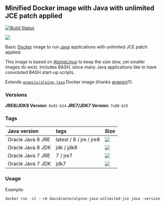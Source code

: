 ## Minified Docker image with Java with unlimited JCE patch applied

[![Build Status](https://travis-ci.org/davidcaste/docker-alpine-java-unlimited-jce.svg?branch=master)](https://travis-ci.org/davidcaste/docker-alpine-java-unlimited-jce)

[![](https://badge.imagelayers.io/davidcaste/alpine-java-unlimited-jce:latest.svg)](https://imagelayers.io/?images=davidcaste/alpine-java-unlimited-jce:latest)

Basic [Docker](https://www.docker.com/) image to run [Java](https://www.java.com/) applications with unlimited JCE patch applied.

This image is based on [AlpineLinux](http://alpinelinux.org/) to keep the size dow, yet smaller images do exist. Includes BASH, since many Java applications like to have convoluted BASH start-up scripts.

Extends [`anapsix/alpine-java`](https://hub.docker.com/r/anapsix/alpine-java/) Docker image (thanks [anapsix](https://github.com/anapsix)!!).


### Versions

**JRE8/JDK8 Version**: `8u92-b14`
**JRE7/JDK7 Version**: `7u80-b15`

### Tags

| Java version      | tags                    | Size                                                                                                                                                        |
|:------------------|:------------------------|:------------------------------------------------------------------------------------------------------------------------------------------------------------|
| Oracle Java 8 JRE | latest / 8 / jre / jre8 | [![](https://badge.imagelayers.io/davidcaste/alpine-java-unlimited-jce:jre8.svg)](https://imagelayers.io/?images=davidcaste/alpine-java-unlimited-jce:jre8) |
| Oracle Java 8 JDK | jdk / jdk8              | [![](https://badge.imagelayers.io/davidcaste/alpine-java-unlimited-jce:jdk8.svg)](https://imagelayers.io/?images=davidcaste/alpine-java-unlimited-jce:jdk8) |
| Oracle Java 7 JRE | 7 / jre7                | [![](https://badge.imagelayers.io/davidcaste/alpine-java-unlimited-jce:jre8.svg)](https://imagelayers.io/?images=davidcaste/alpine-java-unlimited-jce:jre7) |
| Oracle Java 7 JDK | jdk7                    | [![](https://badge.imagelayers.io/davidcaste/alpine-java-unlimited-jce:jdk7.svg)](https://imagelayers.io/?images=davidcaste/alpine-java-unlimited-jce:jdk7) |


### Usage

Example:

    docker run -it --rm davidcaste/alpine-java-unlimited-jce java -version
